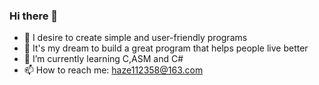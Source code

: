 ### Hi there 👋

- 🔭 I desire to create simple and user-friendly programs
- 🔭 It's my dream to build a great program that helps people live better
- 🌱 I’m currently learning C,ASM and C#
- 📫 How to reach me: haze112358@163.com
